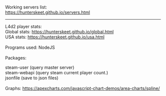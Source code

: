 Working servers list:
<br>
<a href="https://hunterskeet.github.io/servers.html">https://hunterskeet.github.io/servers.html </a> 
<br>

--------------------------------------
L4d2 player stats:
<br>
Global stats:
<a href="https://hunterskeet.github.io/global.html">https://hunterskeet.github.io/global.html </a> 
<br>
USA stats:
<a href=" https://hunterskeet.github.io/usa.html"> https://hunterskeet.github.io/usa.html </a>
<br>
<br>
Programs used: NodeJS
<br>
<br>
Packages:
<br>

steam-user (query master server)
<br>
steam-webapi (query steam current player count.)
<br>
jsonfile (save to json files)
<br>
<br>
Graphs: 
<a href="https://apexcharts.com/javascript-chart-demos/area-charts/spline/">https://apexcharts.com/javascript-chart-demos/area-charts/spline/ </a> 
<br>